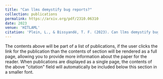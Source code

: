```yaml
---
title: "Can llms demystify bug reports?"
collection: publications
permalink: https://arxiv.org/pdf/2310.06310
date: 2023
venue: 'HITLAML'
citation: 'Plein, L., & Bissyandé, T. F. (2023). Can llms demystify bug reports?. arXiv preprint arXiv:2310.06310.'
---
```


The contents above will be part of a list of publications, if the user clicks the link for the publication than the contents of section will be rendered as a full page, allowing you to provide more information about the paper for the reader. When publications are displayed as a single page, the contents of the above "citation" field will automatically be included below this section in a smaller font.
